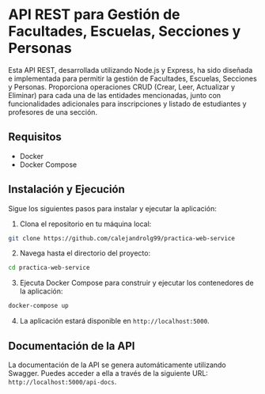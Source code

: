 # API REST para Gestión de Facultades, Escuelas, Secciones y Personas

Esta API REST, desarrollada utilizando Node.js y Express, ha sido diseñada e implementada para permitir la gestión de Facultades, Escuelas, Secciones y Personas. Proporciona operaciones CRUD (Crear, Leer, Actualizar y Eliminar) para cada una de las entidades mencionadas, junto con funcionalidades adicionales para inscripciones y listado de estudiantes y profesores de una sección.

## Requisitos

- Docker
- Docker Compose

## Instalación y Ejecución

Sigue los siguientes pasos para instalar y ejecutar la aplicación:

1. Clona el repositorio en tu máquina local:
```bash
git clone https://github.com/calejandrolg99/practica-web-service
```

2. Navega hasta el directorio del proyecto:
```bash
cd practica-web-service
```

3. Ejecuta Docker Compose para construir y ejecutar los contenedores de la aplicación:
```bash
docker-compose up
```

4. La aplicación estará disponible en `http://localhost:5000`.

## Documentación de la API

La documentación de la API se genera automáticamente utilizando Swagger. Puedes acceder a ella a través de la siguiente URL: `http://localhost:5000/api-docs`.